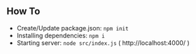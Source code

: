 ## How To

- Create/Update package.json: `npm init`
- Installing dependencies: `npm i`
- Starting server: `node src/index.js` ( http://localhost:4000/ )